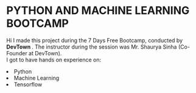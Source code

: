 # PYTHON AND MACHINE LEARNING BOOTCAMP
Hi I made this project during the 7 Days Free Bootcamp, conducted by <b> DevTown
</b>.
The instructor during the session was Mr. Shaurya Sinha (Co-Founder at DevTown).
<br>I got to have hands on experience on:
<li>Python
<li>Machine Learning
<li>Tensorflow


